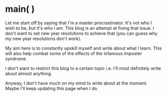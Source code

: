# main( )

Let me start off by saying that I'm a master procrastinator. It's not who I wish to be, but it's who I am. This blog is an attempt at fixing that issue. I don't want to set new year resolutions to achieve that (you can guess why my new year resolutions don't work).

My aim here is to constantly upskill myself and write about what I learn. This will also help combat some of the effects of the infamous Imposter syndrome.

I don't want to restrict this blog to a certain topic i.e. I'll most definitely write about almost anything.

Anyway, I don't have much on my mind to write about at the moment. Maybe I'll keep updating this page when I do.